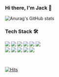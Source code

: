 <h3>Hi there, I'm Jack 👋</h3>

![Anurag's GitHub stats](https://github-readme-stats.vercel.app/api?username=required-true&show_icons=true&theme=vue-dark)

<h3>Tech Stack 🛠</h3>

<p>
  <img src="https://img.shields.io/badge/Vue.js-35495E?style=flat-square&logo=vuedotjs&logoColor=4FC08D" /> 
  <img src="https://img.shields.io/badge/Nuxt.js-35495E?style=flat-square&logo=nuxt.js&logoColor=41B883" />
  <img src="https://img.shields.io/badge/JavaScript-323330?style=flat-square&logo=javascript&logoColor=F7DF1E" /> 
  <img src="https://img.shields.io/badge/TypeScript-3178c6?style=flat-square&logo=typescript&logoColor=fafafa" />
  <img src="https://img.shields.io/badge/Node.js-339933?style=flat-square&logo=nodedotjs&logoColor=white" /> 
  <img src="https://img.shields.io/badge/Express.js-%23404d59.svg?style=flat-square&logo=express&logoColor=%2361DAFB" /> 
  <br />
  <img src="https://img.shields.io/badge/Git-F05032?style=flat-square&logo=git&logoColor=white" />
  <img src="https://img.shields.io/badge/HTML-E34F26?style=flat-square&logo=html5&logoColor=white" /> 
  <img src="https://img.shields.io/badge/CSS-1572B6?style=flat-square&logo=css3&logoColor=white" />
  <img src="https://img.shields.io/badge/SCSS-hotpink.svg?style=flat-square&logo=SASS&logoColor=white" />
  <img src="https://img.shields.io/badge/jQuery-0769AD?style=flat-square&logo=jquery&logoColor=white" />  
</p>

<br />

[![Hits](https://hits.seeyoufarm.com/api/count/incr/badge.svg?url=https%3A%2F%2Fgithub.com%2Frequired%2Dtrue&count_bg=%23006FBE&title_bg=%23004170&icon=&icon_color=%23FFFFFF&title=VISIT&edge_flat=false)](https://hits.seeyoufarm.com)

